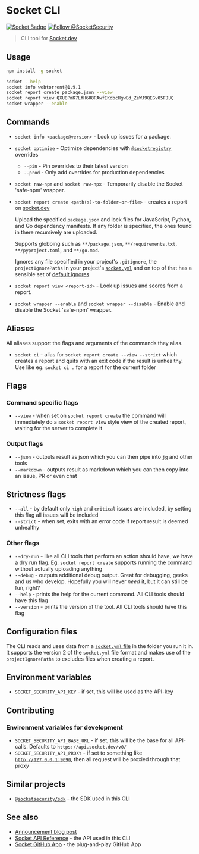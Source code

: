 # Socket CLI

[![Socket Badge](https://socket.dev/api/badge/npm/package/socket)](https://socket.dev/npm/package/socket)
[![Follow @SocketSecurity](https://img.shields.io/twitter/follow/SocketSecurity?style=social)](https://twitter.com/SocketSecurity)

> CLI tool for [Socket.dev](https://socket.dev/)

## Usage

```bash
npm install -g socket
```

```bash
socket --help
socket info webtorrent@1.9.1
socket report create package.json --view
socket report view QXU8PmK7LfH608RAwfIKdbcHgwEd_ZeWJ9QEGv05FJUQ
socket wrapper --enable
```

## Commands

- `socket info <package@version>` - Look up issues for a package.

- `socket optimize` - Optimize dependencies with
  [`@socketregistry`](https://github.com/SocketDev/socket-registry) overrides

  - `--pin` - Pin overrides to their latest version
  - `--prod` - Only add overrides for production dependencies

- `socket raw-npm` and `socket raw-npx` - Temporarily disable the Socket
  'safe-npm' wrapper.

- `socket report create <path(s)-to-folder-or-file>` - creates a report on
  [socket.dev](https://socket.dev/)

  Upload the specified `package.json` and lock files for JavaScript, Python, and
  Go dependency manifests. If any folder is specified, the ones found in there
  recursively are uploaded.

  Supports globbing such as `**/package.json`, `**/requirements.txt`,
  `**/pyproject.toml`, and `**/go.mod`.

  Ignores any file specified in your project's `.gitignore`, the
  `projectIgnorePaths` in your project's
  [`socket.yml`](https://docs.socket.dev/docs/socket-yml) and on top of that has
  a sensible set of
  [default ignores](https://socket.dev/npm/package/ignore-by-default)

- `socket report view <report-id>` - Look up issues and scores from a report.

- `socket wrapper --enable` and `socket wrapper --disable` - Enable and disable
  the Socket 'safe-npm' wrapper.

## Aliases

All aliases support the flags and arguments of the commands they alias.

- `socket ci` - alias for `socket report create --view --strict` which creates a
  report and quits with an exit code if the result is unhealthy. Use like eg.
  `socket ci .` for a report for the current folder

## Flags

### Command specific flags

- `--view` - when set on `socket report create` the command will immediately do
  a `socket report view` style view of the created report, waiting for the
  server to complete it

### Output flags

- `--json` - outputs result as json which you can then pipe into
  [`jq`](https://stedolan.github.io/jq/) and other tools
- `--markdown` - outputs result as markdown which you can then copy into an
  issue, PR or even chat

## Strictness flags

- `--all` - by default only `high` and `critical` issues are included, by
  setting this flag all issues will be included
- `--strict` - when set, exits with an error code if report result is deemed
  unhealthy

### Other flags

- `--dry-run` - like all CLI tools that perform an action should have, we have a
  dry run flag. Eg. `socket report create` supports running the command without
  actually uploading anything
- `--debug` - outputs additional debug output. Great for debugging, geeks and us
  who develop. Hopefully you will never _need_ it, but it can still be fun,
  right?
- `--help` - prints the help for the current command. All CLI tools should have
  this flag
- `--version` - prints the version of the tool. All CLI tools should have this
  flag

## Configuration files

The CLI reads and uses data from a
[`socket.yml` file](https://docs.socket.dev/docs/socket-yml) in the folder you
run it in. It supports the version 2 of the `socket.yml` file format and makes
use of the `projectIgnorePaths` to excludes files when creating a report.

## Environment variables

- `SOCKET_SECURITY_API_KEY` - if set, this will be used as the API-key

## Contributing

### Environment variables for development

- `SOCKET_SECURITY_API_BASE_URL` - if set, this will be the base for all
  API-calls. Defaults to `https://api.socket.dev/v0/`
- `SOCKET_SECURITY_API_PROXY` - if set to something like
  [`http://127.0.0.1:9090`](https://docs.proxyman.io/troubleshooting/couldnt-see-any-requests-from-3rd-party-network-libraries),
  then all request will be proxied through that proxy

## Similar projects

- [`@socketsecurity/sdk`](https://github.com/SocketDev/socket-sdk-js) - the SDK
  used in this CLI

## See also

- [Announcement blog post](https://socket.dev/blog/announcing-socket-cli-preview)
- [Socket API Reference](https://docs.socket.dev/reference) - the API used in
  this CLI
- [Socket GitHub App](https://github.com/apps/socket-security) - the
  plug-and-play GitHub App
